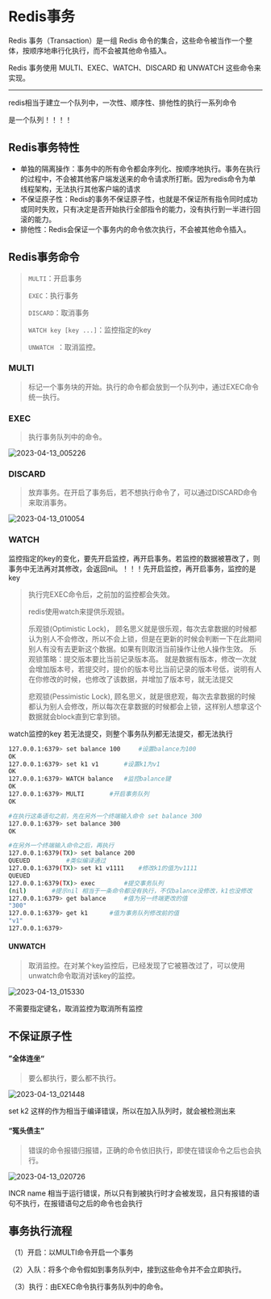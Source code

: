 # Redis事务

Redis 事务（Transaction）是一组 Redis 命令的集合，这些命令被当作一个整体，按顺序地串行化执行，而不会被其他命令插入。

Redis 事务使用 MULTI、EXEC、WATCH、DISCARD 和 UNWATCH 这些命令来实现。

***



redis相当于建立一个队列中，一次性、顺序性、排他性的执行一系列命令

是一个队列！！！！



## Redis事务特性

- 单独的隔离操作：事务中的所有命令都会序列化、按顺序地执行。事务在执行的过程中，不会被其他客户端发送来的命令请求所打断。因为redis命令为单线程架构，无法执行其他客户端的请求
- 不保证原子性：Redis的事务不保证原子性，也就是不保证所有指令同时成功或同时失败，只有决定是否开始执行全部指令的能力，没有执行到一半进行回滚的能力。
- 排他性：Redis会保证一个事务内的命令依次执行，不会被其他命令插入。





## Redis事务命令

> `MULTI`：开启事务
>
> `EXEC`：执行事务
>
> `DISCARD`：取消事务
>
> `WATCH key [key ...]`：监控指定的key
>
> `UNWATCH `：取消监控。



### MULTI

> 标记一个事务块的开始。执行的命令都会放到一个队列中，通过EXEC命令统一执行。



### EXEC

> 执行事务队列中的命令。

![2023-04-13_005226](C:\Users\ljxxx\Desktop\student\java\笔记\tempphoto\2023-04-13_005226.png)



### DISCARD

> 放弃事务。在开启了事务后，若不想执行命令了，可以通过DISCARD命令来取消事务。

![2023-04-13_010054](C:\Users\ljxxx\Desktop\student\java\笔记\tempphoto\2023-04-13_010054.png)



### WATCH

​	监控指定的key的变化，要先开启监控，再开启事务。若监控的数据被篡改了，则事务中无法再对其修改，会返回nil。！！！先开启监控，再开启事务，监控的是key

> 执行完EXEC命令后，之前加的监控都会失效。
>
> redis使用watch来提供乐观锁。
>
> 乐观锁(Optimistic Lock)， 顾名思义就是很乐观，每次去拿数据的时候都认为别人不会修改，所以不会上锁，但是在更新的时候会判断一下在此期间别人有没有去更新这个数据。如果有则取消当前操作让他人操作生效。
> 乐观锁策略：提交版本要比当前记录版本高。
> 就是数据有版本，修改一次就会增加版本号，若提交时，提价的版本号比当前记录的版本号低，说明有人在你修改的时候，也修改了该数据，并增加了版本号，就无法提交
>
> 悲观锁(Pessimistic Lock), 顾名思义，就是很悲观，每次去拿数据的时候都认为别人会修改，所以每次在拿数据的时候都会上锁，这样别人想拿这个数据就会block直到它拿到锁。

watch监控的key 若无法提交，则整个事务队列都无法提交，都无法执行

```sh
127.0.0.1:6379> set balance 100		#设置balance为100
OK
127.0.0.1:6379> set k1 v1		#设置k1为v1
OK
127.0.0.1:6379> WATCH balance	#监控balance键
OK
127.0.0.1:6379> MULTI		#开启事务队列
OK

#在执行这条语句之前，先在另外一个终端输入命令 set balance 300
127.0.0.1:6379> set balance 300
OK

#在另外一个终端输入命令之后，再执行
127.0.0.1:6379(TX)> set balance 200	
QUEUED			#类似编译通过
127.0.0.1:6379(TX)> set k1 v1111	#修改k1的值为v1111
QUEUED
127.0.0.1:6379(TX)> exec		#提交事务队列
(nil)		#提示nil 相当于一条命令都没有执行，不仅balance没修改，k1也没修改
127.0.0.1:6379> get balance		#值为另一终端更改的值
"300"
127.0.0.1:6379> get k1		#值为事务队列修改前的值
"v1"
127.0.0.1:6379> 

```



#### UNWATCH

> 取消监控。在对某个key监控后，已经发现了它被篡改过了，可以使用unwatch命令取消对该key的监控。

![2023-04-13_015330](C:\Users\ljxxx\Desktop\student\java\笔记\tempphoto\2023-04-13_015330.png)

不需要指定键名，取消监控为取消所有监控





## 不保证原子性

#### ”全体连坐“

> 要么都执行，要么都不执行。

![2023-04-13_021448](C:\Users\ljxxx\Desktop\student\java\笔记\tempphoto\2023-04-13_021448-1684935313285.png)

set k2 这样的作为相当于编译错误，所以在加入队列时，就会被检测出来



#### “冤头债主”

> 错误的命令报错归报错，正确的命令依旧执行，即使在错误命令之后也会执行。

![2023-04-13_020726](C:\Users\ljxxx\Desktop\student\java\笔记\tempphoto\2023-04-13_020726-1684935313286.png)

INCR name	相当于运行错误，所以只有到被执行时才会被发现，且只有报错的语句不执行，在报错语句之后的命令也会执行



##  事务执行流程

​	（1）开启：以MULTI命令开启一个事务

​	（2）入队：将多个命令假如到事务队列中，接到这些命令并不会立即执行。

​	（3）执行：由EXEC命令执行事务队列中的命令。







